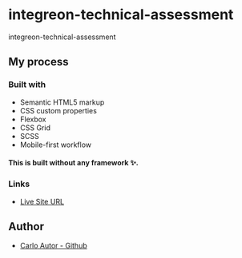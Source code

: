 # integreon-technical-assessment

integreon-technical-assessment

## My process

### Built with

-   Semantic HTML5 markup
-   CSS custom properties
-   Flexbox
-   CSS Grid
-   SCSS
-   Mobile-first workflow

#### This is built without any framework ✨.

### Links

-   [Live Site URL]()

## Author

-   [Carlo Autor - Github](https://github.com/A14313)

